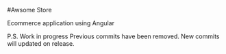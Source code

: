 #Awsome Store

Ecommerce application using Angular

P.S. Work in progress
Previous commits have been removed.
New commits will updated on release.
